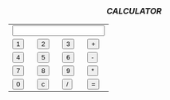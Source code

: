 <html>
<head>
<title> Caluculator </title>

</style>
</head>
<body>
<center>
<h3><em> CALCULATOR </em> </h3>
<form name="cal">
<table align="center">
<tr>
<td colspan="4"> <input type="text" name="display"> </td>
</tr>

<tr>
<td> <input type="button" onClick="cal.display.value +='1'" value="1">  </td>
<td> <input type="button" onClick="cal.display.value +='2'" value="2">  </td>
<td> <input type="button" onClick="cal.display.value +='3'" value="3">  </td>
<td> <input type="button" onClick="cal.display.value +='+'" value="+">  </td>
</tr>

<tr>
<td> <input type="button" onClick="cal.display.value +='4'" value="4">  </td>
<td> <input type="button" onClick="cal.display.value +='5'" value="5">  </td>
<td> <input type="button" onClick="cal.display.value +='6'" value="6">  </td>
<td> <input type="button" onClick="cal.display.value +='-'" value="-">  </td>
</tr>

<tr>
<td> <input type="button" onClick="cal.display.value +='7'" value="7">  </td>
<td> <input type="button" onClick="cal.display.value +='8'" value="8">  </td>
<td> <input type="button" onClick="cal.display.value +='9'" value="9">  </td>
<td> <input type="button" onClick="cal.display.value +='*'" value="*">  </td>
</tr>

<tr>
<td> <input type="button" onClick="cal.display.value +='0'" value="0">  </td>
<td> <input type="reset"  onClick="cal.display.value +='c'" value="c">  </td>
<td> <input type="button" onClick="cal.display.value +='/'" value="/">  </td>
<td> <input type="button" onClick="cal.display.value =eval(cal.display.value)" value="=">  </td>
</tr>

</table>
</form>
</center>
</body>
</html>
